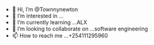 - 👋 Hi, I’m @Townnynewton
- 👀 I’m interested in ...
- 🌱 I’m currently learning ...ALX
- 💞️ I’m looking to collaborate on ...software engineering 
- 📫 How to reach me ...+254111295960

<!---
Townnynewton/Townnynewton is a ✨ special ✨ repository because its `README.md` (this file) appears on your GitHub profile.
You can click the Preview link to take a look at your changes.
--->

